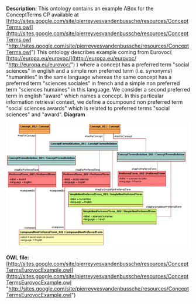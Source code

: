 __Description:__ 
 This ontology contains an example ABox for the ConceptTerms CP available at
 [http://sites.google.com/site/pierreyvesvandenbussche/resources/ConceptTerms.owl](http://sites.google.com/site/pierreyvesvandenbussche/resources/ConceptTerms.owl "http://sites.google.com/site/pierreyvesvandenbussche/resources/ConceptTerms.owl") 
 This ontology describes example coming from Eurovoc(
 [http://europa.eu/eurovoc/](http://europa.eu/eurovoc/ "http://europa.eu/eurovoc/") 
 ) where a concept has a preferred term "social sciences" in english and a simple non preferred term (i.e. synonyms) "humanities" in the same language whereas the same concept has a preferred term "sciences sociales" in french and a simple non preferred term "sciences humaines" in this language. We consider a second preferred term in english "award" which names a concept. In this particular information retrieval context, we define a coumpound non preferred term "social sciences awards" which is related to preferred terms "social sciences" and "award".
 __Diagram__ 





[![Image:ConceptTermsEurovocExample.jpg](../images/9/9e/ConceptTermsEurovocExample.jpg)](../../Image/ConceptTermsEurovocExample.jpg "Image:ConceptTermsEurovocExample.jpg")





__OWL file:__ 
[http://sites.google.com/site/pierreyvesvandenbussche/resources/ConceptTermsEurovocExample.owl](http://sites.google.com/site/pierreyvesvandenbussche/resources/ConceptTermsEurovocExample.owl "http://sites.google.com/site/pierreyvesvandenbussche/resources/ConceptTermsEurovocExample.owl")